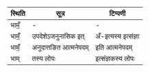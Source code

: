 | स्थिति | सूत्र | टिप्पणी |
| ----- | ------- | ------ |
| भामँ॒ | - | - |
| भामँ॒ | उपदेशेऽजनुनासिक इत् | अँ-इत्यस्य इत्संज्ञा |
| भामँ॒ | अनुदात्तङित आत्मनेपदम् | इति आत्मनेपदम् |
| भाम् | तस्य लोपः | इत्संज्ञकस्य लोपः |
